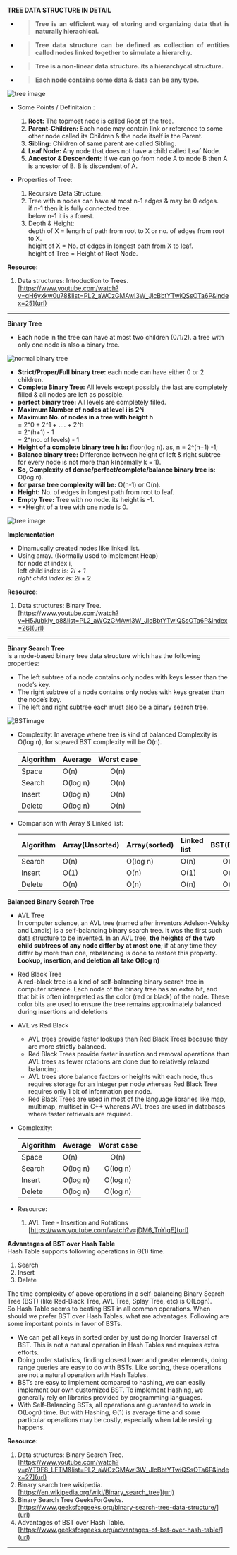 **TREE DATA STRUCTURE IN DETAIL**

- >**<p align="justify">Tree is an efficient way of storing and organizing data that is naturally hierachical.<p/>**
- >**<p align="justify">Tree data structure can be defined as collection of entities called nodes linked together to simulate a hierarchy.<p/>**
- >**<p align="justify">Tree is a non-linear data structure. its a hierarchycal structure.<p/>**
- >**<p align="justify">Each node contains some data & data can be any type.<p/>**

![tree image](img/binary_tree.jpeg)

- Some Points / Definitaion : 
     1. **Root:** The topmost node is called Root of the tree.
     2. **Parent-Children:** Each node may contain link or reference to some other node called its Children & the node itself           is the Parent.
     3. **Sibling:** Children of same parent are called Sibling.
     4. **Leaf Node:** Any node that does not have a child called Leaf Node.
     5. **Ancestor & Descendent:** If we can go from node A to node B then A is ancestor of B. B is discendent of A.

- Properties of Tree:
     1. Recursive Data Structure.
     2. Tree with n nodes can have at most n-1 edges & may be 0 edges.
        <br>if n-1 then it is fully connected tree.
        <br>below n-1 it is a forest.
     3. Depth & Height:<br>
        depth of X = lengrh of path from root to X or no. of edges from root to X.<br>
        height of X = No. of edges in longest path from X to leaf.<br>
        height of Tree = Height of Root Node.
 
**Resource:**
1. Data structures: Introduction to Trees.<br/>
[https://www.youtube.com/watch?v=qH6yxkw0u78&list=PL2_aWCzGMAwI3W_JlcBbtYTwiQSsOTa6P&index=25](url)
-----------------------------------------------------------------------------------------------------------------------------
**Binary Tree**
- Each node in the tree can have at most two children (0/1/2). a tree with only one node is also a binary tree.

![normal binary tree](img/normal_binary_tree.png)

- **Strict/Proper/Full binary tree:** each node can have either 0 or 2 children.
- **Complete Binary Tree:** All levels except possibly the last are completely filled & all nodes are left as possible.
- **perfect binary tree:** All levels are completely filled.
- **Maximum Number of nodes at level i is 2^i**
- **Maximum No. of nodes in a tree with height h**<br> = 2^0 + 2^1 + .... + 2^h<br>
                                                   = 2^(h+1) - 1<br>
                                                   = 2^(no. of levels) - 1<br>
- **Height of a complete binary tree h is:** floor(log n).  as, n = 2^(h+1) -1;
- **Balance binary tree:** Difference between height of left & right subtree for every node is not more than k(normally k = 1).
- **So, Complexity of dense/perfect/complete/balance binary tree is:** O(log n).
- **for parse tree complexity will be:** O(n-1) or O(n).
- **Height:** No. of edges in longest path from root to leaf.
- **Empty Tree:** Tree with no node. its height is -1. 
- **Height of a tree with one node is 0.

![tree image](img/binary_tree_catagory.png)

**Implementation**
- Dinamucally created nodes like linked list.
- Using array. (Normally used to implement Heap)<br>
  for node at index i,<br>
  left child index is: 2*i + 1<br>
  right child index is: 2*i + 2

**Resource:**
1. Data structures: Binary Tree.<br/>
[https://www.youtube.com/watch?v=H5JubkIy_p8&list=PL2_aWCzGMAwI3W_JlcBbtYTwiQSsOTa6P&index=26](url)

---------------------------------------------------------------------------------------------------------------------------
**Binary Search Tree**
<br>is a node-based binary tree data structure which has the following properties:

- The left subtree of a node contains only nodes with keys lesser than the node’s key.
- The right subtree of a node contains only nodes with keys greater than the node’s key.
- The left and right subtree each must also be a binary search tree.

![BSTimage](img/BSTSearch.png)

- Complexity: In average whene tree is kind of balanced Complexity is O(log n), for sqewed BST complexity will be O(n).

     |Algorithm|Average	|Worst case|
     |---------|:--------|:--------:|
     |Space    |O(n)	|O(n)      |
     |Search	|O(log n)	|O(n)      |
     |Insert	|O(log n)	|O(n)      |
     |Delete	|O(log n)	|O(n)      | 
     
- Comparison with Array & Linked list:

     |Algorithm|Array(Unsorted)|Array(sorted)|Linked list|BST(Balanced)|
     |---------|:--------------|:------------|:----------|:-----------:|
     |Search	|O(n)	      |O(log n)     |O(n)       |O(log n)     |
     |Insert	|O(1)	      |O(n)         |O(1)       |O(log n)     |
     |Delete	|O(n)	      |O(n)         |O(n)       |O(log n)     |
     

**Balanced Binary Search Tree**
- AVL Tree<br>
  In computer science, an AVL tree (named after inventors Adelson-Velsky and Landis) is a self-balancing binary search tree.   It was the first such data structure to be invented. In an AVL tree, **the heights of the two child subtrees of any node     differ by at most one**; if at any time they differ by more than one, rebalancing is done to restore this property.      **Lookup,   insertion, and deletion all take O(log n)**<br> 
- Red Black Tree<br>
  A red–black tree is a kind of self-balancing binary search tree in computer science. Each node of the binary tree has an     extra bit, and that bit is often interpreted as the color (red or black) of the node. These color bits are used to ensure   the tree remains approximately balanced during insertions and deletions
- AVL vs Red Black<br>
  - AVL trees provide faster lookups than Red Black Trees because they are more strictly balanced.
  - Red Black Trees provide faster insertion and removal operations than AVL trees as fewer rotations are done due to           relatively relaxed balancing.
  - AVL trees store balance factors or heights with each node, thus requires storage for an integer per node whereas Red         Black Tree requires only 1 bit of information per node.
  - Red Black Trees are used in most of the language libraries like map, multimap, multiset in C++ whereas AVL trees are         used in databases where faster retrievals are required.
- Complexity:

     |Algorithm|Average	|Worst case|
     |---------|:--------|:--------:|
     |Space    |O(n)	|O(n)      |
     |Search	|O(log n)	|O(log n)  |
     |Insert	|O(log n)	|O(log n)  |
     |Delete	|O(log n)	|O(log n)  |
     
- Resource:
   01. AVL Tree - Insertion and Rotations<br>
   [https://www.youtube.com/watch?v=jDM6_TnYIqE](url)

**Advantages of BST over Hash Table**<br>
Hash Table supports following operations in Θ(1) time.
1) Search
2) Insert
3) Delete

The time complexity of above operations in a self-balancing Binary Search Tree (BST) (like Red-Black Tree, AVL Tree, Splay Tree, etc) is O(Logn).<br>
So Hash Table seems to beating BST in all common operations. When should we prefer BST over Hash Tables, what are advantages. Following are some important points in favor of BSTs.

- We can get all keys in sorted order by just doing Inorder Traversal of BST. This is not a natural operation in Hash Tables   and requires extra efforts.
- Doing order statistics, finding closest lower and greater elements, doing range queries are easy to do with BSTs. Like       sorting, these operations are not a natural operation with Hash Tables.
- BSTs are easy to implement compared to hashing, we can easily implement our own customized BST. To implement Hashing, we     generally rely on libraries provided by programming languages.
- With Self-Balancing BSTs, all operations are guaranteed to work in O(Logn) time. But with Hashing, Θ(1) is average time     and some particular operations may be costly, especially when table resizing happens.

 **Resource:**
01. Data structures: Binary Search Tree.<br>
[https://www.youtube.com/watch?v=pYT9F8_LFTM&list=PL2_aWCzGMAwI3W_JlcBbtYTwiQSsOTa6P&index=27](url)
02. Binary search tree wikipedia.<br>
[https://en.wikipedia.org/wiki/Binary_search_tree](url)
03. Binary Search Tree GeeksForGeeks.<br>
[https://www.geeksforgeeks.org/binary-search-tree-data-structure/](url)
04. Advantages of BST over Hash Table.<br>
[https://www.geeksforgeeks.org/advantages-of-bst-over-hash-table/](url)

---------------------------------------------------------------------------------------------------------------------------
